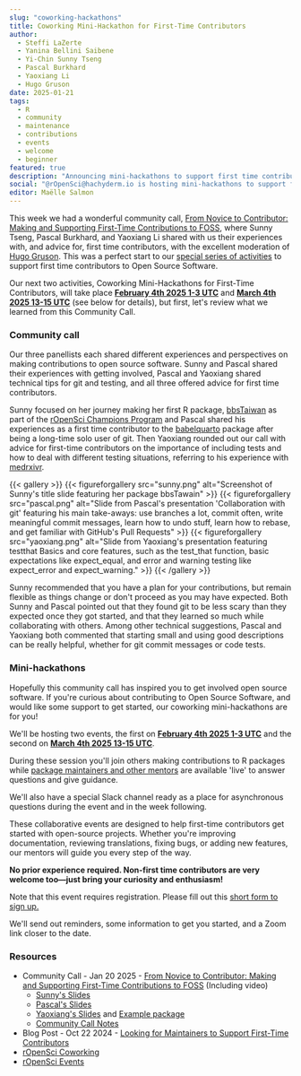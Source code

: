 ```yaml
---
slug: "coworking-hackathons"
title: Coworking Mini-Hackathon for First-Time Contributors
author:
  - Steffi LaZerte
  - Yanina Bellini Saibene
  - Yi-Chin Sunny Tseng
  - Pascal Burkhard
  - Yaoxiang Li
  - Hugo Gruson
date: 2025-01-21
tags:
  - R
  - community
  - maintenance
  - contributions
  - events
  - welcome
  - beginner
featured: true
description: "Announcing mini-hackathons to support first time contributors"
social: "@rOpenSci@hachyderm.io is hosting mini-hackathons to support first time contributors!"
editor: Maëlle Salmon
---
```


This week we had a wonderful community call, [From Novice to Contributor: Making and Supporting First-Time Contributions to FOSS](/commcalls/first-time-contributor/), where Sunny Tseng, Pascal Burkhard, and Yaoxiang Li shared with us their experiences with, and advice for, first time contributors, with the excellent moderation of [Hugo Gruson](/author/hugo-gruson/).
This was a perfect start to our [special series of activities](/blog/2024/10/22/first-time-contributions/) to support first time contributors to Open Source Software.

Our next two activities, Coworking Mini-Hackathons for First-Time Contributors, will take place **[February 4th 2025 1-3 UTC](/events/coworking-2025-02/)** and **[March 4th 2025 13-15 UTC](/events/coworking-2025-03/)** (see below for details), but first, let's review what we learned from this Community Call.

### Community call

Our three panellists each shared different experiences and perspectives on making contributions to open source software.
Sunny and Pascal shared their experiences with getting involved, Pascal and Yaoxiang shared technical tips for git and testing, and all three offered advice for first time contributors.

Sunny focused on her journey making her first R package, [bbsTaiwan](https://sunnytseng.github.io/bbsTaiwan/) as part of the [rOpenSci Champions Program](/champions/) and Pascal shared his experiences as a first time contributor to the [babelquarto](https://docs.ropensci.org/babelquarto) package after being a long-time solo user of git.
Then Yaoxiang rounded out our call with advice for first-time contributors on the importance of including tests and how to deal with different testing situations, referring to his experience with [medrxivr](https://docs.ropensci.org/medrxivr).

{{< gallery >}}
{{< figureforgallery src="sunny.png" alt="Screenshot of Sunny's title slide featuring her package bbsTawain"  >}}
{{< figureforgallery src="pascal.png" alt="Slide from Pascal's presentation 'Collaboration with git' featuring his main take-aways: use branches a lot, commit often, write meaningful commit messages, learn how to undo stuff, learn how to rebase, and get familiar with GitHub's Pull Requests"  >}}
{{< figureforgallery src="yaoxiang.png" alt="Slide from Yaoxiang's presentation featuring testthat Basics and core features, such as the test_that function, basic expectations like expect_equal, and error and warning testing like expect_error and expect_warning."  >}}
{{< /gallery >}}

Sunny recommended that you have a plan for your contributions, but remain flexible as things change or don't proceed as you may have expected.
Both Sunny and Pascal pointed out that they found git to be less scary than they expected once they got started, and that they learned so much while collaborating with others.
Among other technical suggestions, Pascal and Yaoxiang both commented that starting small and using good descriptions can be really helpful, whether for git commit messages or code tests.

### Mini-hackathons

Hopefully this community call has inspired you to get involved open source software.
If you're curious about contributing to Open Source Software, and would like some support to get started, our coworking mini-hackathons are for you!

We'll be hosting two events, the first on **[February 4th 2025 1-3 UTC](/events/coworking-2025-02/)** and the second on **[March 4th 2025 13-15 UTC](/events/coworking-2025-03/)**.

During these session you'll join others making contributions to R packages while [package maintainers and other mentors](/blog/2024/10/22/first-time-contributions/) are available 'live' to answer questions and give guidance.

We'll also have a special Slack channel ready as a place for asynchronous questions during the event and in the week following.

These collaborative events are designed to help first-time contributors get started with open-source projects.
Whether you're improving documentation, reviewing translations, fixing bugs, or adding new features, our mentors will guide you every step of the way.

**No prior experience required. Non-first time contributors are very welcome too—just bring your curiosity and enthusiasm!**

Note that this event requires registration.
Please fill out this [short form to sign up.](https://airtable.com/appRpJelSoXWcYCG1/pagXLEueuI2o3GuBQ/form) 

We'll send out reminders, some information to get you started, and a Zoom link closer to the date.

### Resources

- Community Call - Jan 20 2025 - [From Novice to Contributor: Making and Supporting First-Time Contributions to FOSS](/commcalls/first-time-contributor/) (Including video)
  - [Sunny's Slides](https://github.com/SunnyTseng/bbsTaiwan_develop/blob/main/docs/2025_01_rOpenSci_community_call/bbsTaiwan%20update.pdf)
  - [Pascal's Slides](https://key.edunum.tech/ropensci/)
  - [Yaoxiang's Slides](/commcalls/first-time-contributor/2025-01-20_Supercharging-R-Package-Quality-with-testthat_yaoxiang-li.pdf) and [Example package](/commcalls/first-time-contributor/2025-01-20-ExampleTestPackage.zip)
  - [Community Call Notes](https://docs.google.com/document/d/1au27HeGYgEbfEMM_m376rwSuA0hIpPzfuRCav_g9M7I/edit?tab=t.0)
- Blog Post - Oct 22 2024 - [Looking for Maintainers to Support First-Time Contributors](/blog/2024/10/22/first-time-contributions/)
- [rOpenSci Coworking](/coworking/)
- [rOpenSci Events](/events/)


